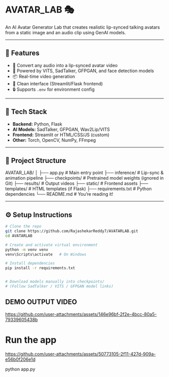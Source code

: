 # AVATAR_LAB 🎭

An AI Avatar Generator Lab that creates realistic lip-synced talking avatars from a static image and an audio clip using GenAI models.

---

## 🚀 Features

- 🎤 Convert any audio into a lip-synced avatar video
- 🧠 Powered by VITS, SadTalker, GFPGAN, and face detection models
- 📦 Real-time video generation
- 🎨 Clean interface (Streamlit/Flask frontend)
- 🔒 Supports `.env` for environment config

---

## 🧰 Tech Stack

- **Backend:** Python, Flask
- **AI Models:** SadTalker, GFPGAN, Wav2Lip/VITS
- **Frontend:** Streamlit or HTML/CSS/JS (custom)
- **Other:** Torch, OpenCV, NumPy, FFmpeg

---

## 📁 Project Structure

AVATAR_LAB/
│
├── app.py # Main entry point
├── inference/ # Lip-sync & animation pipeline
├── checkpoints/ # Pretrained model weights (ignored in Git)
├── results/ # Output videos
├── static/ # Frontend assets
├── templates/ # HTML templates (if Flask)
├── requirements.txt # Python dependencies
└── README.md # You’re reading it!


---

## ⚙️ Setup Instructions
```bash
# Clone the repo
git clone https://github.com/RajashekarReddy7/AVATARLAB.git
cd AVATARLAB

# Create and activate virtual environment
python -m venv venv
venv\Scripts\activate   # On Windows

# Install dependencies
pip install -r requirements.txt


# Download models manually into checkpoints/
# (Follow SadTalker / VITS / GFPGAN model links)


```
## DEMO OUTPUT VIDEO


https://github.com/user-attachments/assets/146e96bf-2f2e-4bcc-80a5-79339605438b


# Run the app

https://github.com/user-attachments/assets/50773105-2f11-427d-909a-e56b0f206e1d


python app.py
